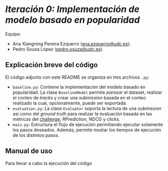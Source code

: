 # *Iteración 0: Implementación de modelo basado en popularidad*

Equipo:
- Ana Xiangning Pereira Ezquerro ([ana.ezquerro@udc.es](mailto:ana.ezquerro@udc.es)).
- Pedro Souza López ([pedro.souza@udc.es](mailto:pedro.souza@udc.es)).

## Explicación breve del código 

El código adjunto con este README se organiza en tres archivos `.py`:

- `baseline.py`: Contiene la implementación del modelo basado en popularidad. La clase
 `BaselineModel` permite _parsear_ el dataset, realizar el conteo de _tracks_ y
  crear una _submission_ basada en el conteo realizado la cual, opcionalmente, puede ser exportada.
- `evaluation.py`: La clase `Evaluator` soporta la lectura de una _submission_ así como
del _ground truth_ para realizar la evaluación basada en las métricas del 
[challenge](https://www.aicrowd.com/challenges/spotify-million-playlist-dataset-challenge#evaluation);
RPrediction, NDCG y clicks.
- `main.py`: Estructura el flujo de ejecución permitiendo ejecutar solamente los pasos deseados.
Además, permite mostar los tiempos de ejecución de los distintos pasos.

## Manual de uso

Para llevar a cabo la ejecución del código 